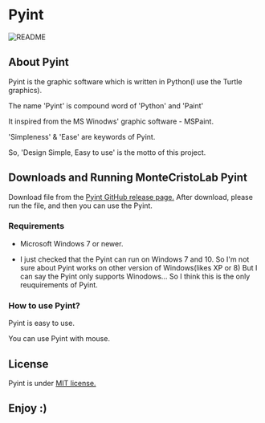 # Pyint

![README](https://user-images.githubusercontent.com/87603390/128011063-5d0be55c-f51d-419d-9779-92bae29c58e4.PNG)


## About Pyint

Pyint is the graphic software which is written in Python(I use the Turtle graphics).

The name 'Pyint' is compound word of 'Python' and 'Paint'

It inspired from the MS Winodws' graphic software - MSPaint.

'Simpleness' & 'Ease' are keywords of Pyint.

So, 'Design Simple, Easy to use' is the motto of this project.

## Downloads and Running MonteCristoLab Pyint

Download file from the [Pyint GitHub release page.](https://github.com/Johndoe0153/Pyint/releases)
After download, please run the file, and then you can use the Pyint.

### Requirements

- Microsoft Windows 7 or newer.
 
 - I just checked that the Pyint can run on Windows 7 and 10. So I'm not sure about Pyint works on other version of Windows(likes XP or 8)
  But I can say the Pyint only supports Winodows... So I think this is the only reuquirements of Pyint.

### How to use Pyint?

Pyint is easy to use.

You can use Pyint with mouse.

## License

Pyint is under [MIT license.](https://github.com/Johndoe0153/Pyint/blob/master/LICENSE.md)

## Enjoy :)
